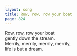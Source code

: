 ```yaml
---
layout: song
title: Row, row, row your boat
page: 824
---
```


Row, row, row your boat  
gently down the stream.  
Merrily, merrily, merrily, merrily,  
life is but a dream.  

